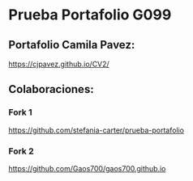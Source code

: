 # Prueba Portafolio G099

## Portafolio Camila Pavez:
https://cjpavez.github.io/CV2/

## Colaboraciones:
### Fork 1
https://github.com/stefania-carter/prueba-portafolio

### Fork 2
https://github.com/Gaos700/gaos700.github.io
